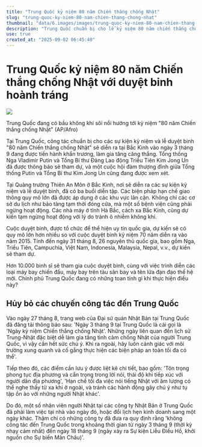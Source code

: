 ```yaml
---
title: "Trung Quốc kỷ niệm 80 năm Chiến thắng chống Nhật"
slug: "trung-quoc-ky-niem-80-nam-chien-thang-chong-nhat"
thumbnail: "data/6.images/images/trung-quoc-ky-niem-80-nam-chien-thang-chong-nhat.webp"
description: "Trung Quốc chuẩn bị cho lễ kỷ niệm 80 năm chiến thắng chống Nhật với cuộc diễu binh quy mô lớn, thu hút sự chú ý quốc tế và gây lo ngại cho người Nhật."
use: true
created_at: "2025-09-02 06:45:40"
---
```


# Trung Quốc kỷ niệm 80 năm Chiến thắng chống Nhật với duyệt binh hoành tráng

![](/images/20250902-00138776-wedge-000-1-view.webp)

Trung Quốc đang có bầu không khí sôi nổi hướng tới kỷ niệm "80 năm Chiến thắng chống Nhật" (AP/Afro)

Tại Trung Quốc, công tác chuẩn bị cho các sự kiện kỷ niệm và lễ duyệt binh "80 năm Chiến thắng chống Nhật" sẽ diễn ra tại Bắc Kinh vào ngày 3 tháng 9 đang được tiến hành khẩn trương, làm gia tăng căng thẳng. Tổng thống Nga Vladimir Putin và Tổng Bí thư Đảng Lao động Triều Tiên Kim Jong Un đã được thông báo sẽ tham dự, và một cuộc hội đàm thượng đỉnh giữa Tổng thống Putin và Tổng Bí thư Kim Jong Un cũng đang được xem xét.

Tại Quảng trường Thiên An Môn ở Bắc Kinh, nơi sẽ diễn ra các sự kiện kỷ niệm và lễ duyệt binh, đã có ba buổi diễn tập. Các biện pháp hạn chế giao thông quy mô lớn đã được áp dụng ở các khu vực lân cận. Không chỉ các cơ sở du lịch như bảo tàng tạm thời đóng cửa, mà một số bệnh viện cũng phải ngừng hoạt động. Các nhà máy ở tỉnh Hà Bắc, cách xa Bắc Kinh, cũng dự kiến tạm ngừng hoạt động với lý do tránh ô nhiễm không khí.

Cuộc duyệt binh, được tổ chức để thể hiện uy tín quốc gia, dự kiến sẽ có quy mô lớn hơn nhiều so với cuộc duyệt binh kỷ niệm 70 năm diễn ra vào năm 2015. Tính đến ngày 31 tháng 8, 26 nguyên thủ quốc gia, bao gồm Nga, Triều Tiên, Campuchia, Việt Nam, Indonesia, Malaysia, Nepal, v.v., dự kiến sẽ tham dự.

Hơn 10.000 binh sĩ sẽ tham gia cuộc duyệt binh, cùng với việc trình diễn các loại máy bay chiến đấu, máy bay trên tàu sân bay và tên lửa đạn đạo thế hệ mới. Chính phủ Trung Quốc đang có những toan tính gì khi thực hiện điều này?

## Hủy bỏ các chuyến công tác đến Trung Quốc

Vào ngày 27 tháng 8, trang web của Đại sứ quán Nhật Bản tại Trung Quốc đã đăng tải thông báo sau: 'Ngày 3 tháng 9 tại Trung Quốc là cái gọi là 'Ngày kỷ niệm Chiến thắng chống Nhật'. Những ngày liên quan đến lịch sử Trung-Nhật đặc biệt dễ làm gia tăng tình cảm chống Nhật của người Trung Quốc, vì vậy cần hết sức chú ý. Khi ra ngoài, hãy luôn cảnh giác với môi trường xung quanh và cố gắng thực hiện các biện pháp an toàn tối đa có thể'.

Tiếp theo đó, các điểm cần lưu ý được liệt kê chi tiết, bao gồm: 'Tôn trọng phong tục địa phương và cẩn trọng trong lời nói, thái độ khi tiếp xúc với người dân địa phương', 'Hạn chế tối đa việc nói tiếng Nhật với âm lượng có thể nghe thấy từ xa khi ở ngoài, và tránh các hành động gây chú ý như tụ tập ồn ào với những người Nhật khác'.

Do đó, một số nhân viên người Nhật tại các công ty Nhật Bản ở Trung Quốc đã phải làm việc tại nhà vào ngày đó, hoặc đổi lịch hẹn kinh doanh sang một ngày khác. Thậm chí có những công ty đã đưa ra quy định rằng 'không công tác đến Trung Quốc trong khoảng thời gian từ ngày 3 tháng 9 (thời kỳ nhạy cảm nhất) đến ngày 18 tháng 9 (ngày xảy ra Sự kiện Liễu Điều Hồ, khởi nguồn cho Sự biến Mãn Châu)'.